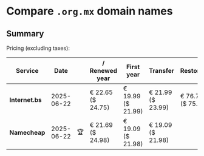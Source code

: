 # Compare `.org.mx` domain names

## Summary

Pricing (excluding taxes):

| Service | Date |  | / Renewed year | First year | Transfer | Restoration |
|--|--|--|--|--|--|--|
| **Internet.bs** | 2025-06-22 |  | € 22.65<br>($ 24.75) | € 19.99<br>($ 21.99) | € 21.99<br>($ 23.99) | € 76.75<br>($ 75.75) |
| **Namecheap** | 2025-06-22 | 🏆 | € 21.69<br>($ 24.98) | € 19.09<br>($ 21.98) | € 19.09<br>($ 21.98) |  |
